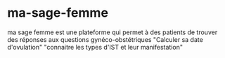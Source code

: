 # ma-sage-femme
ma sage femme est une plateforme qui permet à des patients de trouver des réponses aux questions gynéco-obstétriques
"Calculer sa date d'ovulation"
"connaitre les types d'IST et leur manifestation"
